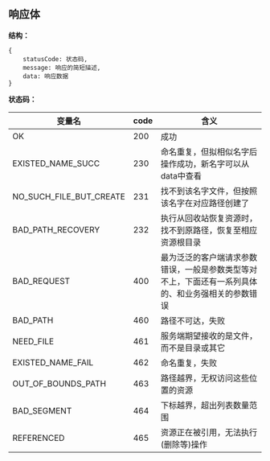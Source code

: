 ## 响应体

**结构：**

```
{
	statusCode: 状态码,
	message: 响应的简短描述,
	data: 响应数据
}
```

**状态码：**

| 变量名                  | code | 含义                                                         |
| ----------------------- | ---- | ------------------------------------------------------------ |
| OK                      | 200  | 成功                                                         |
| EXISTED_NAME_SUCC       | 230  | 命名重复，但拟相似名字后操作成功，新名字可以从data中查看     |
| NO_SUCH_FILE_BUT_CREATE | 231  | 找不到该名字文件，但按照该名字在对应路径创建了               |
| BAD_PATH_RECOVERY       | 232  | 执行从回收站恢复资源时，找不到原路径，恢复至相应资源根目录   |
| BAD_REQUEST             | 400  | 最为泛泛的客户端请求参数错误，一般是参数类型等对不上，下面还有一系列具体的、和业务强相关的参数错误 |
| BAD_PATH                | 460  | 路径不可达，失败                                             |
| NEED_FILE               | 461  | 服务端期望接收的是文件，而不是目录或其它                     |
| EXISTED_NAME_FAIL       | 462  | 命名重复，失败                                               |
| OUT_OF_BOUNDS_PATH      | 463  | 路径越界，无权访问这些位置的资源                             |
| BAD_SEGMENT             | 464  | 下标越界，超出列表数量范围                                   |
| REFERENCED              | 465  | 资源正在被引用，无法执行(删除等)操作                         |

